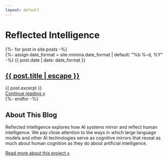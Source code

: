 ```yaml
---
layout: default
---
```


<div class="home">
  <h1 class="page-heading">Reflected Intelligence</h1>

  <div class="post-list">
    {%- for post in site.posts -%}
    <div class="post-item">
      {%- assign date_format = site.minima.date_format | default: "%b %-d, %Y" -%}
      <span class="post-meta">{{ post.date | date: date_format }}</span>
      <h2>
        <a class="post-link" href="{{ post.url | relative_url }}">
          {{ post.title | escape }}
        </a>
      </h2>
      <div class="post-excerpt">
        {{ post.excerpt }}
      </div>
      <a href="{{ post.url | relative_url }}" class="read-more">Continue reading &raquo;</a>
    </div>
    {%- endfor -%}
  </div>

  <div class="about-section">
    <h2>About This Blog</h2>
    <p>Reflected Intelligence explores how AI systems mirror and reflect human intelligence. We pay close attention to the ways in which large language models and other AI technologies serve as cognitive mirrors that reveal as much about human cognition as they do about artificial intelligence.</p>
    <p><a href="/about/">Read more about this project &raquo;</a></p>
  </div>
</div>
